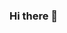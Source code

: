 ### Hi there 👋

<!--
**HanningtoneM/HanningtoneM** is a ✨ _special_ ✨ repository because its `README.md` (this file) appears on your GitHub profile.

Here are some ideas to get you started:

- 🔭 I’m currently working on ... a hospital website
- 🌱 I’m currently learning ... ruby, javascript , ruby and ruby on rails 

```javascript
const hanningtoneMonda = {
  lookingFor: "Front-end developer" || "Full-stack web developer",
  pronouns: ["he", "him"],
  code: [JavaScript, HTML/CSS, , Bootstrap],
  challenge: "I am honing my Javascript skills and picking up TypeScript",
  funFacts: ['I have less than 1 year of remote work experience with devs 
  from all over the world', 
  'my tiny doxy dog is ready to woof at the right offer'] 

## 📲 Let's Connect
- Linkdhin: [![Linkedin Badge](https://img.shields.io/badge/-Charlotte%20Divine%20Dusenge-blue?style=flat-square&logo=Linkedin&logoColor=white&link=https://www.linkedin.com/in/ellievillalejos/)](https://www.linkedin.com/in/hanningtone-machuka-58501722a)
- Twitter: [![Twitter Badge](https://img.shields.io/badge/-@divine_maina_-1ca0f1?style=flat-square&labelColor=1ca0f1&logo=twitter&logoColor=white&link=https://twitter.com/divine_maina)](https://twitter.com/Hanningtone254?t=YVXXz9EZzOhR5vPi3DlHDQ&s=09)
- Email:[hanningtonepompyy@gmail.com](hanningtonepompyy@gmail.com)
## Git hub stats

[![GitHub Streak](http://github-readme-streak-stats.herokuapp.com?user=HanningtoneM&theme=elegant&date_format=M%20j%5B%2C%20Y%5D&currStreakLabel=54AEFF&border=AFB8C18B&background=F6F8FA0F&ring=FFBC00&fire=FFBC00&sideLabels=00DB49&dates=8A8FA0&stroke=AFB8C128&sideNums=8A8FA0&currStreakNum=8A8FA0)](https://git.io/streak-stats)

HanningtoneM's GitHub stats](https://github-readme-stats.vercel.app/api?username=HanningtoneM&count_private=true&theme=dark&show_icons=true&bg_color=F6F8FA0F&title_color=00DB49&text_color=8A8FA0&icon_color=FFBC00&border_color=AFB8C175)

